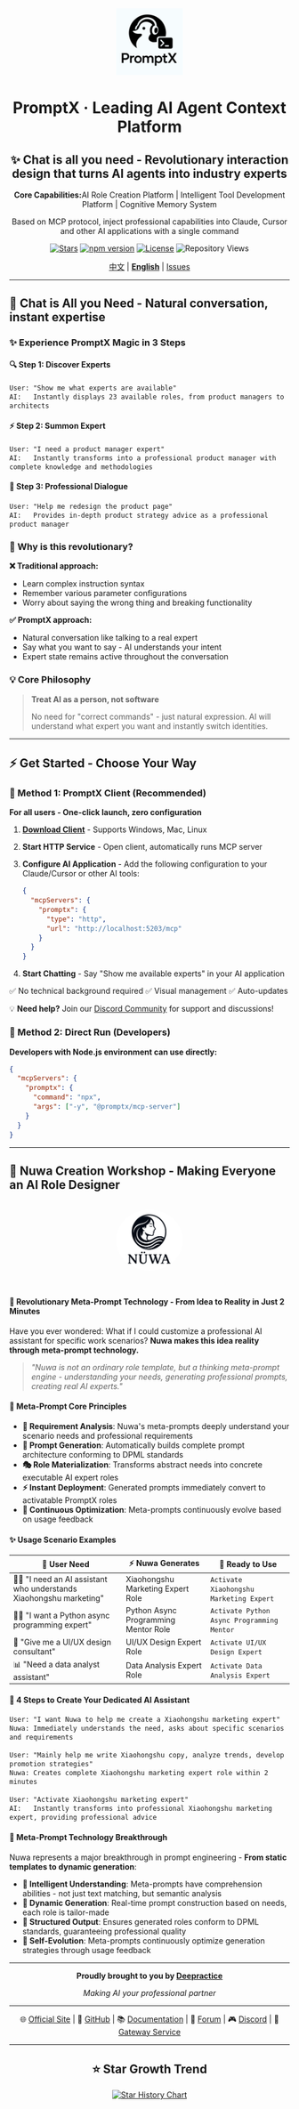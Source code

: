 <div align="center">
  <img src="assets/logo/Creative PromptX Duck Logo 4.svg" alt="PromptX Logo" width="120" height="120"/>
  <h1>PromptX · Leading AI Agent Context Platform</h1>
  <h2>✨ Chat is all you need - Revolutionary interaction design that turns AI agents into industry experts</h2>
  <p><strong>Core Capabilities:</strong>AI Role Creation Platform | Intelligent Tool Development Platform | Cognitive Memory System</p>
  <p>Based on MCP protocol, inject professional capabilities into Claude, Cursor and other AI applications with a single command</p>

  <!-- Badges -->
  <p>
    <a href=" "><img src="https://img.shields.io/github/stars/Deepractice/PromptX?style=social" alt="Stars"/></a>
    <a href="https://www.npmjs.com/package/@promptx/cli"><img src="https://img.shields.io/npm/v/@promptx/cli?color=orange&logo=npm" alt="npm version"/></a>
    <a href="LICENSE"><img src="https://img.shields.io/github/license/Deepractice/PromptX?color=blue" alt="License"/></a>
    <img src="https://komarev.com/ghpvc/?username=PromptX&label=Repository%20views&color=0e75b6&style=flat" alt="Repository Views"/>
  </p>

  <p>
    <a href="README_CN.md">中文</a> | 
    <strong><a href="README.md">English</a></strong> | 
    <a href="https://github.com/Deepractice/PromptX/issues">Issues</a>
  </p>
</div>

---

## 💬 Chat is All you Need - Natural conversation, instant expertise

### ✨ Experience PromptX Magic in 3 Steps

#### 🔍 **Step 1: Discover Experts**
```
User: "Show me what experts are available"
AI:   Instantly displays 23 available roles, from product managers to architects
```

#### ⚡ **Step 2: Summon Expert**  
```
User: "I need a product manager expert"
AI:   Instantly transforms into a professional product manager with complete knowledge and methodologies
```

#### 🎯 **Step 3: Professional Dialogue**
```
User: "Help me redesign the product page"
AI:   Provides in-depth product strategy advice as a professional product manager
```

### 🚀 Why is this revolutionary?

**❌ Traditional approach:**
- Learn complex instruction syntax
- Remember various parameter configurations
- Worry about saying the wrong thing and breaking functionality

**✅ PromptX approach:**
- Natural conversation like talking to a real expert
- Say what you want to say - AI understands your intent
- Expert state remains active throughout the conversation

### 💡 Core Philosophy

> **Treat AI as a person, not software**
> 
> No need for "correct commands" - just natural expression. AI will understand what expert you want and instantly switch identities.

---

## ⚡ Get Started - Choose Your Way

### 🎯 Method 1: PromptX Client (Recommended)
**For all users - One-click launch, zero configuration**

1. **[Download Client](https://github.com/Deepractice/PromptX/releases)** - Supports Windows, Mac, Linux
2. **Start HTTP Service** - Open client, automatically runs MCP server
3. **Configure AI Application** - Add the following configuration to your Claude/Cursor or other AI tools:
   ```json
   {
     "mcpServers": {
       "promptx": {
         "type": "http",
         "url": "http://localhost:5203/mcp"
       }
     }
   }
   ```

4. **Start Chatting** - Say "Show me available experts" in your AI application

✅ No technical background required ✅ Visual management ✅ Auto-updates

💡 **Need help?** Join our [Discord Community](https://discord.gg/YOUR_INVITE_CODE) for support and discussions!

### 🔧 Method 2: Direct Run (Developers)
**Developers with Node.js environment can use directly:**

```json
{
  "mcpServers": {
    "promptx": {
      "command": "npx",
      "args": ["-y", "@promptx/mcp-server"]
    }
  }
}
```

---

## 🎨 **Nuwa Creation Workshop - Making Everyone an AI Role Designer**

<div align="center">
  <img src="assets/logo/nuwa-logo-backgroud.jpg" alt="Nuwa Creation Workshop" width="120" style="border-radius: 50%; margin: 15px 0 25px 0;">
</div>

#### **💫 Revolutionary Meta-Prompt Technology - From Idea to Reality in Just 2 Minutes**

Have you ever wondered: What if I could customize a professional AI assistant for specific work scenarios? **Nuwa makes this idea reality through meta-prompt technology.**

> *"Nuwa is not an ordinary role template, but a thinking meta-prompt engine - understanding your needs, generating professional prompts, creating real AI experts."*

#### **🎯 Meta-Prompt Core Principles**

- **🧠 Requirement Analysis**: Nuwa's meta-prompts deeply understand your scenario needs and professional requirements
- **📝 Prompt Generation**: Automatically builds complete prompt architecture conforming to DPML standards
- **🎭 Role Materialization**: Transforms abstract needs into concrete executable AI expert roles
- **⚡ Instant Deployment**: Generated prompts immediately convert to activatable PromptX roles
- **🔄 Continuous Optimization**: Meta-prompts continuously evolve based on usage feedback

#### **✨ Usage Scenario Examples**

<div align="center">

| 🎯 **User Need** | ⚡ **Nuwa Generates** | 🚀 **Ready to Use** |
|---|---|---|
| 👩‍💼 "I need an AI assistant who understands Xiaohongshu marketing" | Xiaohongshu Marketing Expert Role | `Activate Xiaohongshu Marketing Expert` |
| 👨‍💻 "I want a Python async programming expert" | Python Async Programming Mentor Role | `Activate Python Async Programming Mentor` |
| 🎨 "Give me a UI/UX design consultant" | UI/UX Design Expert Role | `Activate UI/UX Design Expert` |
| 📊 "Need a data analyst assistant" | Data Analysis Expert Role | `Activate Data Analysis Expert` |

</div>

#### **🎪 4 Steps to Create Your Dedicated AI Assistant**

```
User: "I want Nuwa to help me create a Xiaohongshu marketing expert"
Nuwa: Immediately understands the need, asks about specific scenarios and requirements

User: "Mainly help me write Xiaohongshu copy, analyze trends, develop promotion strategies"  
Nuwa: Creates complete Xiaohongshu marketing expert role within 2 minutes

User: "Activate Xiaohongshu marketing expert"
AI:   Instantly transforms into professional Xiaohongshu marketing expert, providing professional advice
```

#### **🌟 Meta-Prompt Technology Breakthrough**

Nuwa represents a major breakthrough in prompt engineering - **From static templates to dynamic generation**:

- **🎯 Intelligent Understanding**: Meta-prompts have comprehension abilities - not just text matching, but semantic analysis
- **📝 Dynamic Generation**: Real-time prompt construction based on needs, each role is tailor-made
- **🧠 Structured Output**: Ensures generated roles conform to DPML standards, guaranteeing professional quality
- **🔄 Self-Evolution**: Meta-prompts continuously optimize generation strategies through usage feedback

---

<div align="center">

**Proudly brought to you by [Deepractice](https://github.com/Deepractice)**

*Making AI your professional partner*

---

🌐 [Official Site](https://deepractice.ai) | 🔧 [GitHub](https://github.com/Deepractice) | 📚 [Documentation](https://docs.deepractice.ai) | 💬 [Forum](https://x.deepractice.ai) | 🎮 [Discord](https://discord.gg/U9qQCNB4bE) | 🚀 [Gateway Service](https://router.deepractice.ai)

---

## ⭐ **Star Growth Trend**

[![Star History Chart](https://api.star-history.com/svg?repos=Deepractice/PromptX&type=Date)](https://star-history.com/#Deepractice/PromptX&Date)

</div>